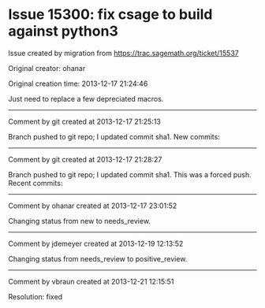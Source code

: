 # Issue 15300: fix csage to build against python3

Issue created by migration from https://trac.sagemath.org/ticket/15537

Original creator: ohanar

Original creation time: 2013-12-17 21:24:46

Just need to replace a few depreciated macros.


---

Comment by git created at 2013-12-17 21:25:13

Branch pushed to git repo; I updated commit sha1. New commits:


---

Comment by git created at 2013-12-17 21:28:27

Branch pushed to git repo; I updated commit sha1. This was a forced push. Recent commits:


---

Comment by ohanar created at 2013-12-17 23:01:52

Changing status from new to needs_review.


---

Comment by jdemeyer created at 2013-12-19 12:13:52

Changing status from needs_review to positive_review.


---

Comment by vbraun created at 2013-12-21 12:15:51

Resolution: fixed
